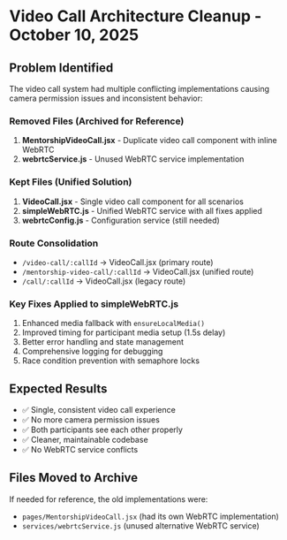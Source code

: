 # Video Call Architecture Cleanup - October 10, 2025

## Problem Identified
The video call system had multiple conflicting implementations causing camera permission issues and inconsistent behavior:

### Removed Files (Archived for Reference)
1. **MentorshipVideoCall.jsx** - Duplicate video call component with inline WebRTC
2. **webrtcService.js** - Unused WebRTC service implementation

### Kept Files (Unified Solution)
1. **VideoCall.jsx** - Single video call component for all scenarios
2. **simpleWebRTC.js** - Unified WebRTC service with all fixes applied
3. **webrtcConfig.js** - Configuration service (still needed)

### Route Consolidation
- `/video-call/:callId` → VideoCall.jsx (primary route)
- `/mentorship-video-call/:callId` → VideoCall.jsx (unified route)
- `/call/:callId` → VideoCall.jsx (legacy route)

### Key Fixes Applied to simpleWebRTC.js
1. Enhanced media fallback with `ensureLocalMedia()`
2. Improved timing for participant media setup (1.5s delay)
3. Better error handling and state management
4. Comprehensive logging for debugging
5. Race condition prevention with semaphore locks

## Expected Results
- ✅ Single, consistent video call experience
- ✅ No more camera permission issues
- ✅ Both participants see each other properly
- ✅ Cleaner, maintainable codebase
- ✅ No WebRTC service conflicts

## Files Moved to Archive
If needed for reference, the old implementations were:
- `pages/MentorshipVideoCall.jsx` (had its own WebRTC implementation)
- `services/webrtcService.js` (unused alternative WebRTC service)

